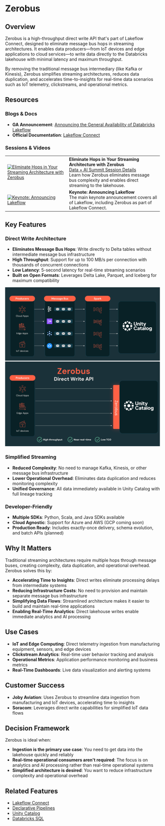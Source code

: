 # Zerobus

## Overview
Zerobus is a high-throughput direct write API that's part of Lakeflow Connect, designed to eliminate message bus hops in streaming architectures. It enables data producers—from IoT devices and edge applications to cloud services—to write data directly to the Databricks lakehouse with minimal latency and maximum throughput.

By removing the traditional message bus intermediary (like Kafka or Kinesis), Zerobus simplifies streaming architectures, reduces data duplication, and accelerates time-to-insights for real-time data scenarios such as IoT telemetry, clickstreams, and operational metrics.

## Resources
### Blogs & Docs
- **GA Announcement**: [Announcing the General Availability of Databricks Lakeflow](https://www.databricks.com/blog/announcing-general-availability-databricks-lakeflow)
- **Official Documentation**: [Lakeflow Connect](https://docs.databricks.com/aws/en/ingestion/overview)

### Sessions & Videos
| | |
|---|---|
| [![Eliminate Hops in Your Streaming Architecture with Zerobus](https://img.youtube.com/vi/wrH5wWmFT94/0.jpg)](https://www.youtube.com/watch?v=wrH5wWmFT94&t=18s) | **Eliminate Hops in Your Streaming Architecture with Zerobus**<br/>[Data + AI Summit Session Details](https://www.databricks.com/dataaisummit/session/eliminate-hops-your-streaming-architecture-zerobus-part-lakeflow)<br/>Learn how Zerobus eliminates message bus complexity and enables direct streaming to the lakehouse. |
| [![Keynote: Announcing Lakeflow](https://img.youtube.com/vi/0pys27kA67U/0.jpg)](https://www.youtube.com/watch?v=0pys27kA67U&t=3835s) | **Keynote: Announcing Lakeflow**<br/>The main keynote announcement covers all of Lakeflow, including Zerobus as part of Lakeflow Connect. |

## Key Features
### Direct Write Architecture
- **Eliminates Message Bus Hops**: Write directly to Delta tables without intermediate message bus infrastructure
- **High Throughput**: Support for up to 100 MB/s per connection with thousands of concurrent connections
- **Low Latency**: 5-second latency for real-time streaming scenarios
- **Built on Open Formats**: Leverages Delta Lake, Parquet, and Iceberg for maximum compatibility

![message-bus](../../_resources/images/message-bus.png)
![zerobus](../../_resources/images/zerobus.png)

### Simplified Streaming
- **Reduced Complexity**: No need to manage Kafka, Kinesis, or other message bus infrastructure
- **Lower Operational Overhead**: Eliminates data duplication and reduces monitoring complexity
- **Unified Governance**: All data immediately available in Unity Catalog with full lineage tracking

### Developer-Friendly
- **Multiple SDKs**: Python, Scala, and Java SDKs available
- **Cloud Agnostic**: Support for Azure and AWS (GCP coming soon)
- **Production Ready**: Includes exactly-once delivery, schema evolution, and batch APIs (planned)

## Why It Matters
Traditional streaming architectures require multiple hops through message buses, creating complexity, data duplication, and operational overhead. Zerobus solves this by:

- **Accelerating Time to Insights**: Direct writes eliminate processing delays from intermediate systems
- **Reducing Infrastructure Costs**: No need to provision and maintain separate message bus infrastructure
- **Simplifying Data Flows**: Streamlined architecture makes it easier to build and maintain real-time applications
- **Enabling Real-Time Analytics**: Direct lakehouse writes enable immediate analytics and AI processing

## Use Cases
- **IoT and Edge Computing**: Direct telemetry ingestion from manufacturing equipment, sensors, and edge devices
- **Clickstream Analytics**: Real-time user behavior tracking and analysis
- **Operational Metrics**: Application performance monitoring and business metrics
- **Real-Time Dashboards**: Live data visualization and alerting systems

## Customer Success
- **Joby Aviation**: Uses Zerobus to streamline data ingestion from manufacturing and IoT devices, accelerating time to insights
- **Soracom**: Leverages direct write capabilities for simplified IoT data flows

## Decision Framework
Zerobus is ideal when:
- **Ingestion is the primary use case**: You need to get data into the lakehouse quickly and reliably
- **Real-time operational consumers aren't required**: The focus is on analytics and AI processing rather than real-time operational systems
- **Simplified architecture is desired**: You want to reduce infrastructure complexity and operational overhead

## Related Features
- [Lakeflow Connect](../managed-connectors/)
- [Declarative Pipelines](../declarative-pipelines/)
- [Unity Catalog](../../unity-catalog/)
- [Databricks SQL](../../databricks-sql/)

